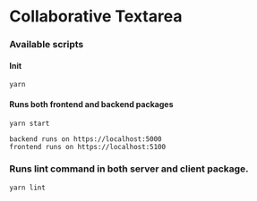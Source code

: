 # Collaborative Textarea

### Available scripts

#### Init

`yarn`

#### Runs both frontend and backend packages

`yarn start`

```
backend runs on https://localhost:5000
frontend runs on https://localhost:5100
```

### Runs lint command in both server and client package.

`yarn lint`
